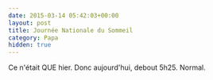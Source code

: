 ```yaml
---
date: 2015-03-14 05:42:03+00:00
layout: post
title: Journée Nationale du Sommeil
category: Papa
hidden: true
---
```


Ce n'était QUE hier. Donc aujourd'hui, debout 5h25. Normal.
